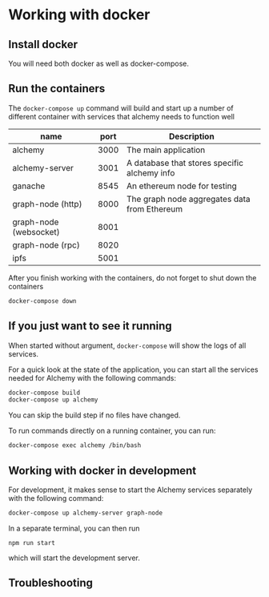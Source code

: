 # Working with docker

## Install docker
You will need both docker as well as docker-compose.

## Run the containers

The `docker-compose up` command will build and start up a number of different container with services that alchemy needs to function well


| name    | port |  Description  |
|---------|------|---------------|
| alchemy | 3000 | The main application |
| alchemy-server | 3001 | A database that stores specific alchemy info
| ganache |  8545 | An ethereum node for testing
| graph-node (http) | 8000 | The graph node aggregates data from Ethereum
| graph-node (websocket) | 8001 |
| graph-node (rpc) | 8020 |
| ipfs | 5001|

After you finish working with the containers, do not forget to shut down the containers
```sh
docker-compose down
```

## If you just want to see it running

When started without argument, `docker-compose` will show the logs of all services.

For a quick look at the state of the application, you can start all the services needed for Alchemy with the following commands:
```sh
docker-compose build
docker-compose up alchemy
```
You can skip the build step if no files have changed.


To run commands directly on a running container, you can run:
```sh
docker-compose exec alchemy /bin/bash
```
## Working with docker in development


For development, it makes sense to start the Alchemy services separately with the following command:

```sh
docker-compose up alchemy-server graph-node
```
In a separate terminal, you can then run
```
npm run start
```
which will start the development server.


## Troubleshooting
